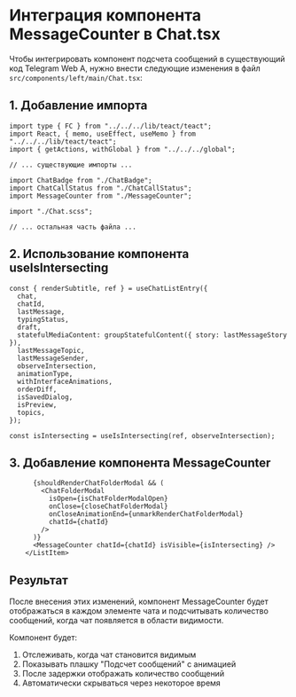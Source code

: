 # Интеграция компонента MessageCounter в Chat.tsx

Чтобы интегрировать компонент подсчета сообщений в существующий код Telegram Web A, нужно внести следующие изменения в файл `src/components/left/main/Chat.tsx`:

## 1. Добавление импорта

```tsx
import type { FC } from "../../../lib/teact/teact";
import React, { memo, useEffect, useMemo } from "../../../lib/teact/teact";
import { getActions, withGlobal } from "../../../global";

// ... существующие импорты ...

import ChatBadge from "./ChatBadge";
import ChatCallStatus from "./ChatCallStatus";
import MessageCounter from "./MessageCounter";

import "./Chat.scss";

// ... остальная часть файла ...
```

## 2. Использование компонента useIsIntersecting

```tsx
const { renderSubtitle, ref } = useChatListEntry({
  chat,
  chatId,
  lastMessage,
  typingStatus,
  draft,
  statefulMediaContent: groupStatefulContent({ story: lastMessageStory }),
  lastMessageTopic,
  lastMessageSender,
  observeIntersection,
  animationType,
  withInterfaceAnimations,
  orderDiff,
  isSavedDialog,
  isPreview,
  topics,
});

const isIntersecting = useIsIntersecting(ref, observeIntersection);
```

## 3. Добавление компонента MessageCounter

```tsx
      {shouldRenderChatFolderModal && (
        <ChatFolderModal
          isOpen={isChatFolderModalOpen}
          onClose={closeChatFolderModal}
          onCloseAnimationEnd={unmarkRenderChatFolderModal}
          chatId={chatId}
        />
      )}
      <MessageCounter chatId={chatId} isVisible={isIntersecting} />
    </ListItem>
```

## Результат

После внесения этих изменений, компонент MessageCounter будет отображаться в каждом элементе чата и подсчитывать количество сообщений, когда чат появляется в области видимости.

Компонент будет:

1. Отслеживать, когда чат становится видимым
2. Показывать плашку "Подсчет сообщений" с анимацией
3. После задержки отображать количество сообщений
4. Автоматически скрываться через некоторое время
